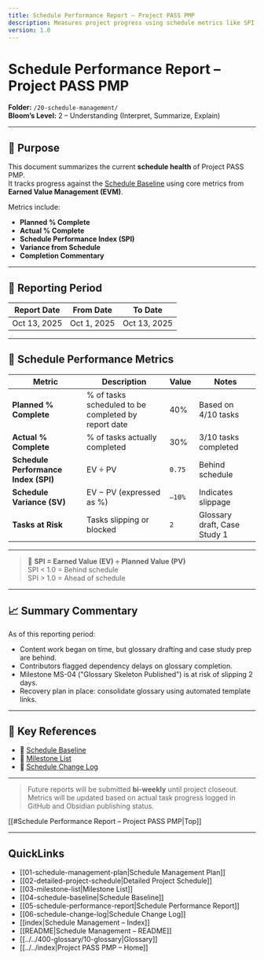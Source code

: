 ```yaml
---
title: Schedule Performance Report – Project PASS PMP
description: Measures project progress using schedule metrics like SPI, variance, and completion status.
version: 1.0
---
```


# Schedule Performance Report – Project PASS PMP  
**Folder:** `/20-schedule-management/`  
**Bloom’s Level:** 2 – Understanding (Interpret, Summarize, Explain)

---

## 📎 Purpose

This document summarizes the current **schedule health** of Project PASS PMP.  
It tracks progress against the [Schedule Baseline](04-schedule-baseline.md) using core metrics from **Earned Value Management (EVM)**.

Metrics include:
- **Planned % Complete**  
- **Actual % Complete**  
- **Schedule Performance Index (SPI)**  
- **Variance from Schedule**  
- **Completion Commentary**

---

## 📅 Reporting Period

| Report Date | From Date | To Date |
|-------------|-----------|---------|
| Oct 13, 2025 | Oct 1, 2025 | Oct 13, 2025 |

---

## 📐 Schedule Performance Metrics

| Metric | Description | Value | Notes |
|--------|-------------|--------|-------|
| **Planned % Complete** | % of tasks scheduled to be completed by report date | 40% | Based on 4/10 tasks |
| **Actual % Complete** | % of tasks actually completed | 30% | 3/10 tasks completed |
| **Schedule Performance Index (SPI)** | EV ÷ PV | `0.75` | Behind schedule |
| **Schedule Variance (SV)** | EV − PV (expressed as %) | `–10%` | Indicates slippage |
| **Tasks at Risk** | Tasks slipping or blocked | `2` | Glossary draft, Case Study 1 |

---

> 📌 **SPI = Earned Value (EV) ÷ Planned Value (PV)**  
> SPI < 1.0 = Behind schedule  
> SPI > 1.0 = Ahead of schedule

---

## 📈 Summary Commentary

As of this reporting period:
- Content work began on time, but glossary drafting and case study prep are behind.
- Contributors flagged dependency delays on glossary completion.
- Milestone MS-04 ("Glossary Skeleton Published") is at risk of slipping 2 days.
- Recovery plan in place: consolidate glossary using automated template links.

---

## 📎 Key References

- 📄 [Schedule Baseline](04-schedule-baseline.md)  
- 📄 [Milestone List](03-milestone-list.md)  
- 📄 [Schedule Change Log](./05-schedule-change-log.md)

---

> Future reports will be submitted **bi-weekly** until project closeout.  
> Metrics will be updated based on actual task progress logged in GitHub and Obsidian publishing status.

[[#Schedule Performance Report – Project PASS PMP|Top]]

---

## QuickLinks
- [[01-schedule-management-plan|Schedule Management Plan]]
- [[02-detailed-project-schedule|Detailed Project Schedule]]
- [[03-milestone-list|Milestone List]]
- [[04-schedule-baseline|Schedule Baseline]]
- [[05-schedule-performance-report|Schedule Performance Report]]
- [[06-schedule-change-log|Schedule Change Log]]
- [[index|Schedule Management – Index]]
- [[README|Schedule Management – README]]
- [[../../400-glossary/10-glossary|Glossary]]
- [[../../index|Project PASS PMP – Home]]

